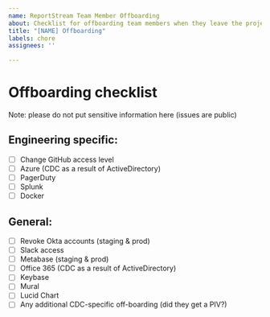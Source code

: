 ```yaml
---
name: ReportStream Team Member Offboarding
about: Checklist for offboarding team members when they leave the project.
title: "[NAME] Offboarding"
labels: chore
assignees: ''

---
```


# Offboarding checklist

Note: please do not put sensitive information here (issues are public)
## Engineering specific:
- [ ] Change GitHub access level
- [ ] Azure (CDC as a result of ActiveDirectory)
- [ ] PagerDuty
- [ ] Splunk
- [ ] Docker

## General:
- [ ] Revoke Okta accounts (staging & prod)
- [ ] Slack access
- [ ] Metabase (staging & prod)
- [ ] Office 365 (CDC as a result of ActiveDirectory)
- [ ] Keybase
- [ ] Mural
- [ ] Lucid Chart
- [ ] Any additional CDC-specific off-boarding (did they get a PIV?)
